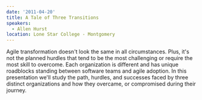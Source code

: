 ```yaml
---
date: '2011-04-20'
title: A Tale of Three Transitions
speakers:
  - Allen Hurst
location: Lone Star College - Montgomery
---
```

Agile transformation doesn't look the same in all circumstances. Plus, it's not the planned hurdles that tend to be the most challenging or require the most skill to overcome. Each organization is different and has unique roadblocks standing between software teams and agile adoption. In this presentation we'll study the path, hurdles, and successes faced by three distinct organizations and how they overcame, or compromised during their journey.
